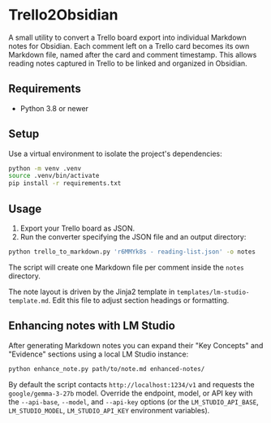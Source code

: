 # Trello2Obsidian

A small utility to convert a Trello board export into individual Markdown notes for Obsidian. Each comment left on a Trello card becomes its own Markdown file, named after the card and comment timestamp. This allows reading notes captured in Trello to be linked and organized in Obsidian.

## Requirements

- Python 3.8 or newer

## Setup

Use a virtual environment to isolate the project's dependencies:

```bash
python -m venv .venv
source .venv/bin/activate
pip install -r requirements.txt
```

## Usage

1. Export your Trello board as JSON.
2. Run the converter specifying the JSON file and an output directory:

```bash
python trello_to_markdown.py 'r6MMYk8s - reading-list.json' -o notes
```

The script will create one Markdown file per comment inside the `notes` directory.

The note layout is driven by the Jinja2 template in `templates/lm-studio-template.md`.
Edit this file to adjust section headings or formatting.

## Enhancing notes with LM Studio

After generating Markdown notes you can expand their "Key Concepts" and
"Evidence" sections using a local LM Studio instance:

```bash
python enhance_note.py path/to/note.md enhanced-notes/
```

By default the script contacts `http://localhost:1234/v1` and requests
the `google/gemma-3-27b` model. Override the endpoint, model, or API key
with the `--api-base`, `--model`, and `--api-key` options (or the
`LM_STUDIO_API_BASE`, `LM_STUDIO_MODEL`, `LM_STUDIO_API_KEY`
environment variables).
